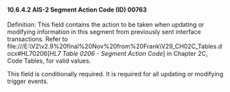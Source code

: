 #### 10.6.4.2 AIS-2 Segment Action Code (ID) 00763

Definition: This field contains the action to be taken when updating or modifying information in this segment from previously sent interface transactions. Refer to file:///E:\V2\v2.9%20final%20Nov%20from%20Frank\V29_CH02C_Tables.docx#HL70206[_HL7 Table 0206 - Segment Action Code_] in Chapter 2C, Code Tables, for valid values.

This field is conditionally required. It is required for all updating or modifying trigger events.
